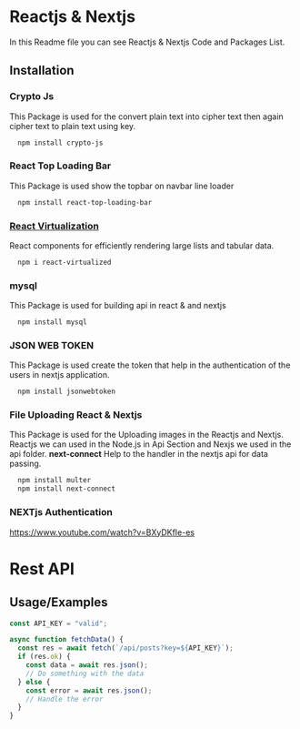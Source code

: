 
# Reactjs & Nextjs

In this Readme file you can see Reactjs & Nextjs Code and Packages List.


## Installation

### Crypto Js
This Package is used for the convert plain text into cipher text then again cipher text to plain text using key.

```bash
  npm install crypto-js
```
    
### React Top Loading Bar
This Package is used show the topbar on navbar line loader

```bash
  npm install react-top-loading-bar
```

    
### [React Virtualization](https://www.npmjs.com/package/react-virtualized)
React components for efficiently rendering large lists and tabular data. 

```bash
  npm i react-virtualized
```

### mysql
This Package is used for building api in react &amp; and nextjs

```bash
  npm install mysql
```
    
### JSON WEB TOKEN
This Package is used create the token that help in the authentication of the users in nextjs application.

```bash
  npm install jsonwebtoken
```    
### File Uploading React & Nextjs
This Package is used for the Uploading images in the Reactjs and Nextjs.
Reactjs we can used in the Node.js in Api Section and Nexjs we used in the api folder.
**next-connect** Help to the handler in the nextjs api for data passing.

```bash
  npm install multer
  npm install next-connect
```

### NEXTjs Authentication

https://www.youtube.com/watch?v=BXyDKfIe-es




# Rest API



## Usage/Examples

```javascript
const API_KEY = "valid";

async function fetchData() {
  const res = await fetch(`/api/posts?key=${API_KEY}`);
  if (res.ok) {
    const data = await res.json();
    // Do something with the data
  } else {
    const error = await res.json();
    // Handle the error
  }
}

```

